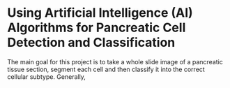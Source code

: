 # Using Artificial Intelligence (AI) Algorithms for Pancreatic Cell Detection and Classification

The main goal for this project is to take a whole slide image of a pancreatic tissue section, segment each cell and then classify it into the correct cellular subtype. Generally,
